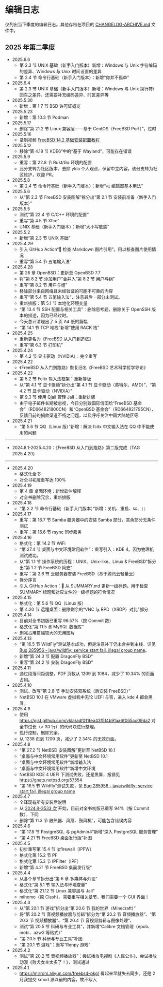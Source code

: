# 编辑日志

仅列出当下季度的编辑日志。其他存档在项目的 [CHANGELOG-ARCHIVE.md](https://docs.bsdcn.org/CHANGELOG-ARCHIVE) 文件中。

## 2025 年第二季度

- 2025.6.6
  - 第 2.3 节 UNIX 基础（新手入门版本）新增：Windows 与 Unix 字符编码的差异、Windows 与 Unix 时间设置的差异
  - 第 2.4 节 命令行基础（新手入门版本）：新增“你并不孤单”
- 2025.6.4
  - 第 2.3 节 UNIX 基础（新手入门版本）新增：Windows 与 Unix 换行符/回车之差异，还需要补充编码差异、时区差异等
- 2025.5.30
  - 新增：第 1.7 节 BSD 许可证概览
- 2025.5.23
  - 新增：第 10.3 节 Podman
- 2025.5.17
  - 删除“第 21.2 节 Linux 兼容层——基于 CentOS（FreeBSD Port）”，过时
- 2025.5.16
  - 录制视频 [FreeBSD 14.2 基础安装配置教程](https://www.bilibili.com/video/BV1STExzEEhh)
- 2025.5.12
  - 移除“第 4.18 节 KDE6”中的“基于 Wayland”，可能存在错误
- 2025.5.9
  - 重写：第 22.8 节 Rust/Go 环境的配置
  - 此分支转为社区版本，去除 ykla 个人观点，保留中立内容。该分支转为社区维护，欢迎 PR。
- 2025.5.8
  - 第 2.4 节 命令行基础（新手入门版本）：新增“`vi` 编辑器基本用法”
- 2025.5.6
  - 从“第 2.2 节 FreeBSD 安装图解”拆分出“第 2.1 节 安装前准备（新手入门版本）”
- 2025.5.5
  - 测试“第 22.4 节 C/C++ 环境的配置”
  - 重写“第 4.5 节 Xfce”
  - UNIX 基础（新手入门版本）：新增“大小写敏感”
- 2025.5.2
  - 新增“第 2.3 节 UNIX 基础”
- 2025.4.29
  - 引入 GitHub Action“🔗 检查 Markdown 图片引用”。用以核查图片使用情况
  - 重写“第 5.4 节 五笔输入法”
- 2025.4.28
  - 第 26 章 OpenBSD：更新至 OpenBSD 7.7
  - 将“第 8.2 节 添加用户”合并入“第 8.2 节 用户与组”
  - 重写“第 8.2 节 用户与组”
  - 移除部分来自网络且未经验证的可能不可靠的内容
  - 重写“第 5.4 节 五笔输入法”，注意最后一部分未测试。
  - 重新排版：第 5.1 节 本地化环境变量
  - “第 13.4 节 SSH 配置与相关工具”：删除思考题，删除关于 OpenSSH 版本的描述，因为已经过时。
  - 今天总计清理出了 5 页 A4 纸的篇幅
  - “第 14.1 节 TCP 堆栈”新增“使用 RACK 栈”
- 2025.4.25
  - 重新更名为《FreeBSD 从入门到追忆》
  - 重写“第 6.3 节 打印机”
- 2025.4.24
  - 第 4.2 节 显卡驱动（NVIDIA）：完全重写
- 2025.4.22
  - 《FreeBSD 从入门到跑路》恢复旧名《FreeBSD 艺术科学哲学导论》
- 2025.4.22
  - 第 5.2 节 Fcitx 输入法框架：重新排版
  - 从“第 4.1 节 显卡驱动”拆分出“第 4.1 节 显卡驱动（英特尔、AMD）”、“第 4.2 节 显卡驱动（NVIDIA）”
  - 第 9.3 节 使用 Qjail 管理 Jail：重新排版
  - 由于电子邮件长期被忽视，今日分别致国际信函给“FreeBSD 基金会”（RD664821800CN）和“OpenBSD 基金会”（RD664821795CN），反馈目前的捐款渠道不畅之问题，以及呼吁关注中国大陆地区等
- 2025.4.21
  - “第 5.6 节 QQ（Linux 版）”新增：解决 fcitx 中文输入法在 QQ 中不能使用的问题
  
---

- 2024.8.1-2025.4.20：《FreeBSD 从入门到跑路》第二版完成（TAG 2025.4.20）

---

- 2025.4.20
  - 格式化全书
  - 对全书初版重写达 100%
- 2025.4.19
  - 第 4 章 桌面环境：新增软件解释
  - 对全书删除冗余，重新排版
- 2025.4.18
  - “第 2.2 节 命令行基础（新手入门版本）”新增：关机、重启、`&&`、`||`
- 2025.4.17
  - 重写：第 16.7 节 Samba 服务器中的安装 Samba 部分，其余部分无条件测试
  - 重写：第 16.6 节 rsync 同步服务
- 2025.4.16
  - 格式化：第 14.2 节 WiFi
  - “第 27.4 节 桌面与中文环境常用软件”：重写引入：KDE 4。因为物理机测试成功。
  - 从“第 1.1 节 操作系统的历程：UNIX、Unix-like、Linux & FreeBSD”拆分出“第 1.2 节 FreeBSD 简史”
  - 重写：第 2.6 节 云服务器安装 FreeBSD（基于腾讯云轻量云）
  - 拆分序言
  - 引入 GitHub Action：🔗 从 SUMMARY.md 更新一级标题。用于检查 SUMMARY 标题和对应文件的一级标题的符合情况
- 2025.4.15
  - 格式化：第 5.6 节 QQ（Linux 版）
  - 第 4.20 节 远程桌面：删除剩余的“VNC 与 RPD（XRDP）对比”部分
- 2025.4.14
  - 目前对全书初版已重写 96.57%（按 Commit 数）
  - 格式化“第 11.5 章 MySQL 数据库”
  - 删减占用篇幅较大的无用图片
- 2025.4.13
  - “第 16.5 节 WildFly”测试基本成功，但是注意补丁仍未合并到主线，详见 [Bug 285956 - java/wildfly: service start fail, illegal group name](https://bugs.freebsd.org/bugzilla/show_bug.cgi?id=285956)。
  - 新增“第 24.3 节 配置 DragonFly BSD”
  - 重写“第 24.2 节 安装 DragonFly BSD”
- 2025.4.11
  - 通过段落间距调整，PDF 页数从 1209 到 1084，减少了 10.34% 的页面占用。
- 2025.4.10
  - 测试、改写“第 2.8 节 手动安装双系统（后安装 FreeBSD）”
  - NetBSD 10.1 在 VMware 虚拟机中无论 UEFI 与否，进入 kde 4  都会黑屏。
- 2025.4.9
  - 使用 <https://gist.github.com/ykla/adf011fea43f5f4b91aa6f065ac09da2> 对全书过长（> 30 行）的代码块进行整理。
  - 孤行控制，删除冗余。
  - 从 1238 页到 1209 页，减少了 2.34% 的无效页面。
- 2025.4.8
  - “第 27.2 节 NetBSD 安装图解”更新至 NetBSD 10.1
  - “桌面与中文环境常用软件”更新至 NetBSD 10.1
  - “桌面与中文环境常用软件”新增输入法
  - “桌面与中文环境常用软件”新增中文环境
  - NetBSD KDE 4 UEFI 下测试失败，还是黑屏，报错见 <https://gnats.netbsd.org/57554>
  - “第 16.5 节 Wildfly”测试失败，见 [Bug 285956 - java/wildfly: service start fail, illegal group name](https://bugs.freebsd.org/bugzilla/show_bug.cgi?id=285956)
- 2025.4.7
  - 全译现有所有安装后说明
  - 从 [2024.8-3533 次](https://github.com/FreeBSD-Ask/FreeBSD-Ask/commit/c4d657fb586f91e9f8664ee1181a2711f7350d17) 开始，目前对全书初版已重写 94%（按 Commit 数），下同
  - 删除“第 11.3 节 散热器、风扇、鼓风机”，可能包含错误内容
- 2025.4.6
  - “第 17.8 节 PostgreSQL 与 pgAdmin4”新增“深入 PostgreSQL 服务管理”
  - “第 4.21 节 FreeBSD 桌面发行版”补图
- 2025.4.5
  - 初步重写第 15.4 节 ipfirewall（IPFW）
  - 格式化第 15.2 节 PF
  - 格式化第 15.3 节 IPFilter（IPF）
  - 新增“第 4.21 节 FreeBSD 桌面发行版”
- 2025.4.4
  - 从各个章节拆分出“第 6 章 多媒体与外设”
  - 格式化“第 5.1 节 输入法与环境变量”
  - 格式化“第 21.12 节 Linux 兼容层与 Jail”
  - mihomo（原 Clash），需要重写相关章节，我们需要一个 GUI 界面！
- 2025.4.3
  - 从“第 20.1 节 游戏”拆分出“第 20.6 节 我的世界（Minecraft）”
  - 将“第 20.2 节 音视频播放器与剪辑”拆分为“第 20.2 节 音频播放器”、“第 20.3 节 视频播放器”、“第 20.4 节 音视频剪辑与图像处理”、
  - 测试“第 20.5 节 科研与专业工具”，并新增“Calibre 文档管理（epub、mobi、azw3 等格式）”
  - “第 20.5 节 科研与专业工具”补图
  - “第 20.1 节 游戏”：重写“Renpy 游戏”
- 2025.4.2
  - 测试“第 20.2 节 音视频播放器”：尝试播放电视剧《人民公仆》、尝试播放动漫《败犬女主太多了！》，测试通过
- 2025.4.1
  - <https://mirrors.aliyun.com/freebsd-pkg/> 看起来早就失去同步。还是 2 月我提交 kmod 源以前的内容，故不写入
